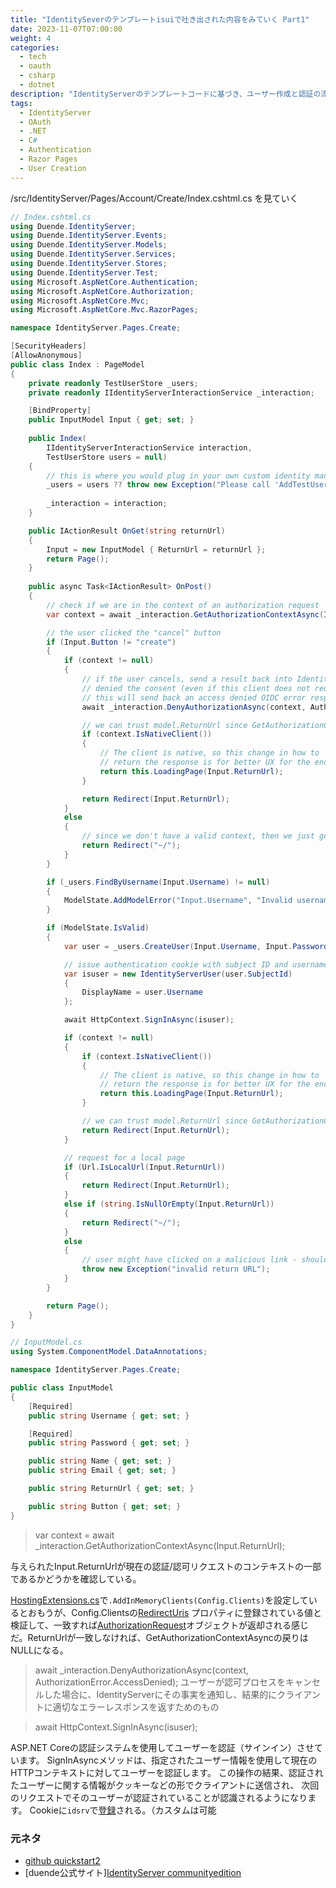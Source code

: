 ```yaml
---
title: "IdentitySeverのテンプレートisuiで吐き出された内容をみていく Part1"
date: 2023-11-07T07:00:00
weight: 4
categories:
  - tech
  - oauth
  - csharp
  - dotnet
description: "IdentityServerのテンプレートコードに基づき、ユーザー作成と認証の流れを解説。`OnGet`および`OnPost`メソッドを通じて、認可リクエストの処理やサインインの実装方法を紹介。"
tags:
  - IdentityServer
  - OAuth
  - .NET
  - C#
  - Authentication
  - Razor Pages
  - User Creation
---
```


/src/IdentityServer/Pages/Account/Create/Index.cshtml.cs を見ていく

```csharp
// Index.cshtml.cs
using Duende.IdentityServer;
using Duende.IdentityServer.Events;
using Duende.IdentityServer.Models;
using Duende.IdentityServer.Services;
using Duende.IdentityServer.Stores;
using Duende.IdentityServer.Test;
using Microsoft.AspNetCore.Authentication;
using Microsoft.AspNetCore.Authorization;
using Microsoft.AspNetCore.Mvc;
using Microsoft.AspNetCore.Mvc.RazorPages;

namespace IdentityServer.Pages.Create;

[SecurityHeaders]
[AllowAnonymous]
public class Index : PageModel
{
    private readonly TestUserStore _users;
    private readonly IIdentityServerInteractionService _interaction;

    [BindProperty]
    public InputModel Input { get; set; }
        
    public Index(
        IIdentityServerInteractionService interaction,
        TestUserStore users = null)
    {
        // this is where you would plug in your own custom identity management library (e.g. ASP.NET Identity)
        _users = users ?? throw new Exception("Please call 'AddTestUsers(TestUsers.Users)' on the IIdentityServerBuilder in Startup or remove the TestUserStore from the AccountController.");
            
        _interaction = interaction;
    }

    public IActionResult OnGet(string returnUrl)
    {
        Input = new InputModel { ReturnUrl = returnUrl };
        return Page();
    }
        
    public async Task<IActionResult> OnPost()
    {
        // check if we are in the context of an authorization request
        var context = await _interaction.GetAuthorizationContextAsync(Input.ReturnUrl);

        // the user clicked the "cancel" button
        if (Input.Button != "create")
        {
            if (context != null)
            {
                // if the user cancels, send a result back into IdentityServer as if they 
                // denied the consent (even if this client does not require consent).
                // this will send back an access denied OIDC error response to the client.
                await _interaction.DenyAuthorizationAsync(context, AuthorizationError.AccessDenied);

                // we can trust model.ReturnUrl since GetAuthorizationContextAsync returned non-null
                if (context.IsNativeClient())
                {
                    // The client is native, so this change in how to
                    // return the response is for better UX for the end user.
                    return this.LoadingPage(Input.ReturnUrl);
                }

                return Redirect(Input.ReturnUrl);
            }
            else
            {
                // since we don't have a valid context, then we just go back to the home page
                return Redirect("~/");
            }
        }

        if (_users.FindByUsername(Input.Username) != null)
        {
            ModelState.AddModelError("Input.Username", "Invalid username");
        }

        if (ModelState.IsValid)
        {
            var user = _users.CreateUser(Input.Username, Input.Password, Input.Name, Input.Email);

            // issue authentication cookie with subject ID and username
            var isuser = new IdentityServerUser(user.SubjectId)
            {
                DisplayName = user.Username
            };

            await HttpContext.SignInAsync(isuser);

            if (context != null)
            {
                if (context.IsNativeClient())
                {
                    // The client is native, so this change in how to
                    // return the response is for better UX for the end user.
                    return this.LoadingPage(Input.ReturnUrl);
                }

                // we can trust model.ReturnUrl since GetAuthorizationContextAsync returned non-null
                return Redirect(Input.ReturnUrl);
            }

            // request for a local page
            if (Url.IsLocalUrl(Input.ReturnUrl))
            {
                return Redirect(Input.ReturnUrl);
            }
            else if (string.IsNullOrEmpty(Input.ReturnUrl))
            {
                return Redirect("~/");
            }
            else
            {
                // user might have clicked on a malicious link - should be logged
                throw new Exception("invalid return URL");
            }
        }

        return Page();
    }
}

// InputModel.cs
using System.ComponentModel.DataAnnotations;

namespace IdentityServer.Pages.Create;

public class InputModel
{
    [Required]
    public string Username { get; set; }

    [Required]
    public string Password { get; set; }

    public string Name { get; set; }
    public string Email { get; set; }

    public string ReturnUrl { get; set; }

    public string Button { get; set; }
}
```

> var context = await _interaction.GetAuthorizationContextAsync(Input.ReturnUrl);

与えられたInput.ReturnUrlが現在の認証/認可リクエストのコンテキストの一部であるかどうかを確認している。

[HostingExtensions.cs](https://github.com/DuendeSoftware/Samples/blob/main/IdentityServer/v6/Quickstarts/2_InteractiveAspNetCore/src/IdentityServer/HostingExtensions.cs#L17C13-L17C48)で`.AddInMemoryClients(Config.Clients)`を設定しているとおもうが、Config.Clientsの[RedirectUris](https://github.com/DuendeSoftware/Samples/blob/3ac92c3ebf892e6c07fce4b47140fd525a30a7b4/IdentityServer/v6/Quickstarts/2_InteractiveAspNetCore/src/IdentityServer/Config.cs#L58) プロパティに登録されている値と検証して、一致すれば[AuthorizationRequest](https://identityserver4.readthedocs.io/en/latest/reference/interactionservice.html#authorizationrequest)オブジェクトが返却される感じだ。ReturnUrlが一致しなければ、GetAuthorizationContextAsyncの戻りはNULLになる。

> await _interaction.DenyAuthorizationAsync(context, AuthorizationError.AccessDenied);
ユーザーが認可プロセスをキャンセルした場合に、IdentityServerにその事実を通知し、結果的にクライアントに適切なエラーレスポンスを返すためのもの

> await HttpContext.SignInAsync(isuser);

ASP.NET Coreの認証システムを使用してユーザーを認証（サインイン）させています。
SignInAsyncメソッドは、指定されたユーザー情報を使用して現在のHTTPコンテキストに対してユーザーを認証します。
この操作の結果、認証されたユーザーに関する情報がクッキーなどの形でクライアントに送信され、
次回のリクエストでそのユーザーが認証されていることが認識されるようになります。
Cookieに`idsrv`で[登録](https://github.com/IdentityServer/IdentityServer4/blob/main/src/IdentityServer4/src/IdentityServerConstants.cs#L15)される。（カスタムは可能

### 元ネタ

- [github quickstart2](https://github.com/DuendeSoftware/Samples/blob/main/IdentityServer/v6/Quickstarts/2_InteractiveAspNetCore/src/IdentityServer/IdentityServer.csproj)
- [duende公式サイト][IdentityServer communityedition](https://duendesoftware.com/products/communityedition)
